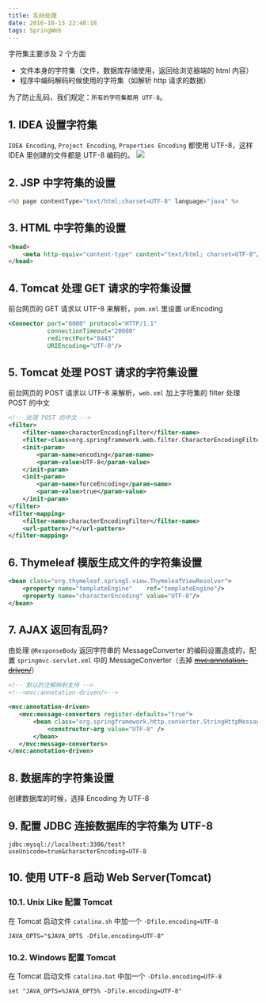 ```yaml
---
title: 乱码处理
date: 2016-10-15 22:48:18
tags: SpringWeb
---
```

字符集主要涉及 2 个方面

* 文件本身的字符集（文件，数据库存储使用，返回给浏览器端的 html 内容）
* 程序中编码解码时候使用的字符集（如解析 http 请求的数据）

为了防止乱码，我们规定：`所有的字符集都用 UTF-8`。

<!--more-->

## 1. IDEA 设置字符集
`IDEA Encoding`, `Project Encoding`, `Properties Encoding` 都使用 UTF-8，这样 IDEA 里创建的文件都是 UTF-8 编码的。
![](/img/spring-web/messy-code.png)

## 2. JSP 中字符集的设置
```java
<%@ page contentType="text/html;charset=UTF-8" language="java" %>
```

## 3. HTML 中字符集的设置
```html
<head>
    <meta http-equiv="content-type" content="text/html; charset=UTF-8"/>
</head>
```

## 4. Tomcat 处理 GET 请求的字符集设置
前台网页的 GET 请求以 UTF-8 来解析，`pom.xml` 里设置 uriEncoding

```xml
<Connector port="8080" protocol="HTTP/1.1"
           connectionTimeout="20000"
           redirectPort="8443"
           URIEncoding="UTF-8"/>
```

## 5. Tomcat 处理 POST 请求的字符集设置
前台网页的 POST 请求以 UTF-8 来解析，`web.xml` 加上字符集的 filter 处理 POST 的中文

```xml
<!-- 处理 POST 的中文 -->
<filter>
    <filter-name>characterEncodingFilter</filter-name>
    <filter-class>org.springframework.web.filter.CharacterEncodingFilter</filter-class>
    <init-param>
        <param-name>encoding</param-name>
        <param-value>UTF-8</param-value>
    </init-param>
    <init-param>
        <param-name>forceEncoding</param-name>
        <param-value>true</param-value>
    </init-param>
</filter>
<filter-mapping>
    <filter-name>characterEncodingFilter</filter-name>
    <url-pattern>/*</url-pattern>
</filter-mapping>
```

## 6. Thymeleaf 模版生成文件的字符集设置

```xml
<bean class="org.thymeleaf.spring5.view.ThymeleafViewResolver">
    <property name="templateEngine"    ref="templateEngine"/>
    <property name="characterEncoding" value="UTF-8"/>
</bean>
```

## 7. AJAX 返回有乱码?
由处理 `@ResponseBody` 返回字符串的 MessageConverter 的编码设置造成的，配置 `springmvc-servlet.xml` 中的 MessageConverter（去掉 ~~<mvc:annotation-driven/>~~）

```xml
<!-- 默认的注解映射支持 -->
<!--<mvc:annotation-driven/>-->

<mvc:annotation-driven>
   <mvc:message-converters register-defaults="true">
       <bean class="org.springframework.http.converter.StringHttpMessageConverter">
           <constructor-arg value="UTF-8" />
       </bean>
   </mvc:message-converters>
</mvc:annotation-driven>
```

## 8. 数据库的字符集设置
创建数据库的时候，选择 Encoding 为 UTF-8

## 9. 配置 JDBC 连接数据库的字符集为 UTF-8
```
jdbc:mysql://localhost:3306/test?useUnicode=true&characterEncoding=UTF-8
```

## 10. 使用 UTF-8 启动 Web Server(Tomcat)
### 10.1. Unix Like 配置 Tomcat
在 Tomcat 启动文件 `catalina.sh` 中加一个 `-Dfile.encoding=UTF-8`

```
JAVA_OPTS="$JAVA_OPTS -Dfile.encoding=UTF-8"
```

### 10.2. Windows 配置 Tomcat
在 Tomcat 启动文件 `catalina.bat` 中加一个 `-Dfile.encoding=UTF-8`

```
set "JAVA_OPTS=%JAVA_OPTS% -Dfile.encoding=UTF-8"
```

